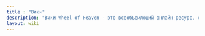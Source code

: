 ```yaml
---
title : "Вики"
description: "Вики Wheel of Heaven - это всеобъемлющий онлайн-ресурс, служащий обширным хранилищем информации, связанной с основными темами сайта. Он предлагает широкий спектр статей, охватывающих различные аспекты гипотезы о роли продвинутой внеземной цивилизации в формировании истории человечества и развития жизни на Земле. Это бесценный инструмент для пользователей, стремящихся к более глубокому пониманию исследования сайта космических связей и происхождения человечества."
layout: wiki
---
```

